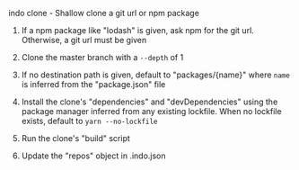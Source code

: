 
  indo clone - Shallow clone a git url or npm package

1. If a npm package like "lodash" is given, ask npm for the git url.
   Otherwise, a git url must be given

2. Clone the master branch with a `--depth` of 1

3. If no destination path is given, default to "packages/{name}" where `name` is
   inferred from the "package.json" file

4. Install the clone's "dependencies" and "devDependencies" using the package
   manager inferred from any existing lockfile. When no lockfile exists, default
   to `yarn --no-lockfile`

5. Run the clone's "build" script

6. Update the "repos" object in .indo.json
